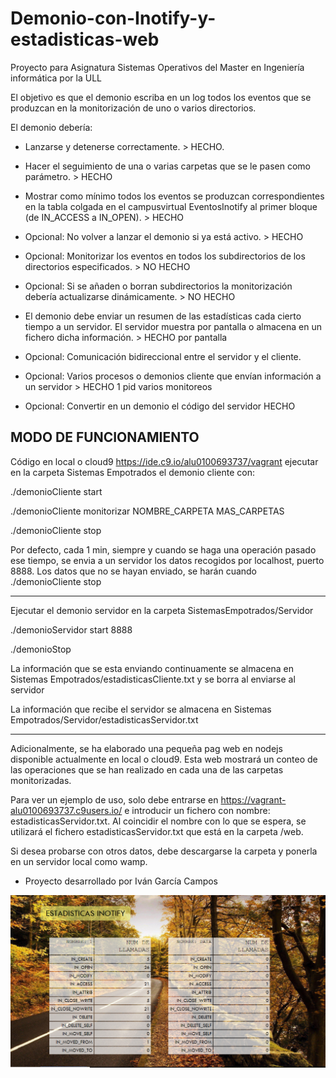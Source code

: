 # Demonio-con-Inotify-y-estadisticas-web

Proyecto para Asignatura Sistemas Operativos del Master en Ingeniería informática por la ULL


El objetivo es que el demonio escriba en un log todos los eventos que se produzcan en la monitorización de uno o varios directorios.

El demonio debería:

* Lanzarse y detenerse correctamente. > HECHO. 

* Hacer el seguimiento de una o varias carpetas que se le pasen como parámetro. > HECHO

* Mostrar como mínimo todos los eventos se produzcan correspondientes en la tabla colgada en el campusvirtual EventosInotify al primer bloque (de IN_ACCESS a IN_OPEN). > HECHO

* Opcional: No volver a lanzar el demonio si ya está activo. > HECHO
* Opcional: Monitorizar los eventos en todos los subdirectorios de los directorios especificados. > NO HECHO
* Opcional: Si se añaden o borran subdirectorios la monitorización debería actualizarse dinámicamente. > NO HECHO

* El demonio debe enviar un resumen de las estadísticas cada cierto tiempo a un servidor. El servidor muestra por pantalla o almacena en un fichero dicha información. > HECHO por pantalla

* Opcional: Comunicación bidireccional entre el servidor y el cliente.
* Opcional: Varios procesos o demonios cliente que envían información a un servidor > HECHO 1 pid varios monitoreos
* Opcional: Convertir en un demonio el código del servidor  HECHO


MODO DE FUNCIONAMIENTO
-------------------------------------------------------------------------------------
Código en local o cloud9 https://ide.c9.io/alu0100693737/vagrant
ejecutar en la carpeta Sistemas Empotrados el demonio cliente con:

./demonioCliente start

./demonioCliente monitorizar NOMBRE_CARPETA MAS_CARPETAS

./demonioCliente stop

Por defecto, cada 1 min, siempre y cuando se haga una operación pasado ese tiempo, se envia
a un servidor los datos recogidos por localhost, puerto 8888. 
Los datos que no se hayan enviado, se harán cuando ./demonioCliente stop

-------------------------------------------------------------------------------------
Ejecutar el demonio servidor en la carpeta SistemasEmpotrados/Servidor 

./demonioServidor start 8888

./demonioStop

La información que se esta enviando continuamente se almacena en Sistemas Empotrados/estadisticasCliente.txt y se borra al enviarse al servidor

La información que recibe el servidor se almacena en Sistemas Empotrados/Servidor/estadisticasServidor.txt

-------------------------------------------------------------------------------------
Adicionalmente, se ha elaborado una pequeña pag web en nodejs disponible actualmente en local o cloud9. Esta web mostrará un conteo de las operaciones que se han realizado en cada una de las carpetas monitorizadas.

Para ver un ejemplo de uso, solo debe entrarse en https://vagrant-alu0100693737.c9users.io/ e introducir un fichero con nombre: estadisticasServidor.txt. Al coincidir el nombre con lo que se espera, se utilizará el fichero estadisticasServidor.txt que está en la carpeta /web.

Si desea probarse con otros datos, debe descargarse la carpeta y ponerla en un servidor local como wamp. 

* Proyecto desarrollado por Iván García Campos

<img src="https://github.com/alu0100693737/Demonio-con-Inotify-y-estadisticas-web/blob/master/capturaInotify.PNG" width="800">


